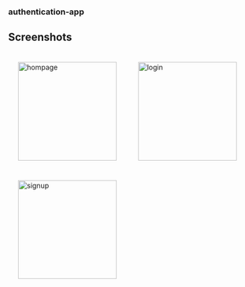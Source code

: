 ### authentication-app

## Screenshots
<p allign="center">
<img src="screenshots/homepage.jpg" alt="hompage" style="padding: 20px" width="200">
<img src="screenshots/login.jpg" alt="login" style="padding: 20px"width="200">
<img src="screenshots/signup.jpg" alt="signup" style="padding: 20px" width="200">
</p>
